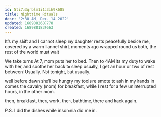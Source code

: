 ```yaml
---
id: 5ti7u3qrblm1i1i3ih9k685
title: Nighttime Rituals
desc: '2:30 AM, Dec. 14 2022'
updated: 1689882687778
created: 1689881839663
---
```

It’s my shift and I cannot sleep
my daughter rests peacefully beside me,
covered by a warm flannel shirt,
moments ago wrapped round us both,
the rest of the world must wait

We take turns
At 7, mom puts her to bed.
Then to 4AM its my duty to wake with her,
and soothe her back to sleep
usually, I get an hour or two of rest between!
Usually. Not tonight, but usually.

well before dawn she’ll be hungry
my tools’re smote to ash in my hands
in comes the cavalry (mom) for breakfast,
while I rest for a few uninterrupted hours,
in the other room.

then, breakfast,
then, work,
then, bathtime,
there and back again.

P.S. I did the dishes while insomnia did me in.
